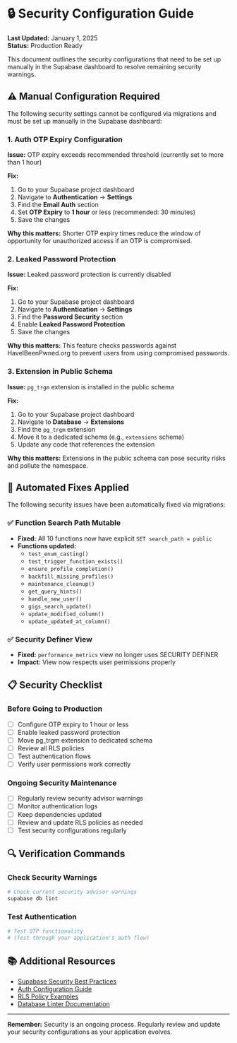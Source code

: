 # 🔒 Security Configuration Guide

**Last Updated:** January 1, 2025  
**Status:** Production Ready

This document outlines the security configurations that need to be set up manually in the Supabase dashboard to resolve remaining security warnings.

## ⚠️ Manual Configuration Required

The following security settings cannot be configured via migrations and must be set up manually in the Supabase dashboard:

### 1. Auth OTP Expiry Configuration

**Issue:** OTP expiry exceeds recommended threshold (currently set to more than 1 hour)

**Fix:** 
1. Go to your Supabase project dashboard
2. Navigate to **Authentication** → **Settings**
3. Find the **Email Auth** section
4. Set **OTP Expiry** to **1 hour** or less (recommended: 30 minutes)
5. Save the changes

**Why this matters:** Shorter OTP expiry times reduce the window of opportunity for unauthorized access if an OTP is compromised.

### 2. Leaked Password Protection

**Issue:** Leaked password protection is currently disabled

**Fix:**
1. Go to your Supabase project dashboard
2. Navigate to **Authentication** → **Settings**
3. Find the **Password Security** section
4. Enable **Leaked Password Protection**
5. Save the changes

**Why this matters:** This feature checks passwords against HaveIBeenPwned.org to prevent users from using compromised passwords.

### 3. Extension in Public Schema

**Issue:** `pg_trgm` extension is installed in the public schema

**Fix:**
1. Go to your Supabase project dashboard
2. Navigate to **Database** → **Extensions**
3. Find the `pg_trgm` extension
4. Move it to a dedicated schema (e.g., `extensions` schema)
5. Update any code that references the extension

**Why this matters:** Extensions in the public schema can pose security risks and pollute the namespace.

## 🔧 Automated Fixes Applied

The following security issues have been automatically fixed via migrations:

### ✅ Function Search Path Mutable
- **Fixed:** All 10 functions now have explicit `SET search_path = public`
- **Functions updated:**
  - `test_enum_casting()`
  - `test_trigger_function_exists()`
  - `ensure_profile_completion()`
  - `backfill_missing_profiles()`
  - `maintenance_cleanup()`
  - `get_query_hints()`
  - `handle_new_user()`
  - `gigs_search_update()`
  - `update_modified_column()`
  - `update_updated_at_column()`

### ✅ Security Definer View
- **Fixed:** `performance_metrics` view no longer uses SECURITY DEFINER
- **Impact:** View now respects user permissions properly

## 📋 Security Checklist

### Before Going to Production
- [ ] Configure OTP expiry to 1 hour or less
- [ ] Enable leaked password protection
- [ ] Move pg_trgm extension to dedicated schema
- [ ] Review all RLS policies
- [ ] Test authentication flows
- [ ] Verify user permissions work correctly

### Ongoing Security Maintenance
- [ ] Regularly review security advisor warnings
- [ ] Monitor authentication logs
- [ ] Keep dependencies updated
- [ ] Review and update RLS policies as needed
- [ ] Test security configurations regularly

## 🔍 Verification Commands

### Check Security Warnings
```bash
# Check current security advisor warnings
supabase db lint
```

### Test Authentication
```bash
# Test OTP functionality
# (Test through your application's auth flow)
```

## 📚 Additional Resources

- [Supabase Security Best Practices](https://supabase.com/docs/guides/platform/going-into-prod#security)
- [Auth Configuration Guide](https://supabase.com/docs/guides/auth)
- [RLS Policy Examples](https://supabase.com/docs/guides/auth/row-level-security)
- [Database Linter Documentation](https://supabase.com/docs/guides/database/database-linter)

---

**Remember:** Security is an ongoing process. Regularly review and update your security configurations as your application evolves. 